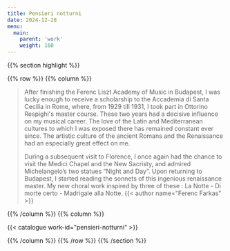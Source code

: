```yaml
---
title: Pensieri notturni
date: 2024-12-28
menu:
  main:
    parent: 'work'
    weight: 160
---
```


{{% section highlight %}}

{{% row %}}
{{% column %}}

> After finishing the Ferenc Liszt Academy of Music in Budapest, I was lucky enough to receive a scholarship to the Accademia di 
> Santa Cecilia in Rome, where, from 1929 till 1931, I took part in Ottorino Respighi's master course. These two years had a 
> decisive influence on my musical career. The love of the Latin and Mediterranean cultures to which I was exposed there has 
> remained constant ever since. The artistic culture of the ancient Romans and the Renaissance had an especially great effect on 
> me. 
>
> During a subsequent visit to Florence, I once again had the chance to visit the Medici Chapel and the New Sacristy, and 
> admired Michelangelo’s two statues “Night and Day”. Upon returning to Budapest, I started reading the sonnets of this 
> ingenious renaissance master. My new choral work inspired by three of these : La Notte - Di morte certo - Madrigale alla Notte.
> {{< author name="Ferenc Farkas" >}}

{{% /column %}}
{{% column %}}


{{< catalogue work-id="pensieri-notturni" >}}

{{% /column %}}
{{% /row %}}
{{% /section %}}